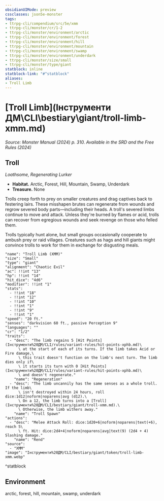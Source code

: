 ```yaml
---
obsidianUIMode: preview
cssclasses: json5e-monster
tags:
- ttrpg-cli/compendium/src/5e/xmm
- ttrpg-cli/monster/cr/1-2
- ttrpg-cli/monster/environment/arctic
- ttrpg-cli/monster/environment/forest
- ttrpg-cli/monster/environment/hill
- ttrpg-cli/monster/environment/mountain
- ttrpg-cli/monster/environment/swamp
- ttrpg-cli/monster/environment/underdark
- ttrpg-cli/monster/size/small
- ttrpg-cli/monster/type/giant
statblock: inline
statblock-link: "#^statblock"
aliases:
- Troll Limb
---
```

# [Troll Limb](Інструменти ДМ\CLI\bestiary\giant/troll-limb-xmm.md)
*Source: Monster Manual (2024) p. 310. Available in the <span title='Systems Reference Document (5.2)'>SRD</span> and the Free Rules (2024)*  

## Troll

*Loathsome, Regenerating Lurker*

- **Habitat.** Arctic, Forest, Hill, Mountain, Swamp, Underdark  
- **Treasure.** None  

Trolls creep forth to prey on smaller creatures and drag captives back to festering lairs. These misshapen brutes can regenerate from wounds and regrow severed body parts—including their heads. A troll's severed limbs continue to move and attack. Unless they're burned by flames or acid, trolls can recover from egregious wounds and seek revenge on those who felled them.

Trolls typically hunt alone, but small groups occasionally cooperate to ambush prey or raid villages. Creatures such as hags and hill giants might convince trolls to work for them in exchange for disgusting meals.

```statblock
"name": "Troll Limb (XMM)"
"size": "Small"
"type": "giant"
"alignment": "Chaotic Evil"
"ac": !!int "13"
"hp": !!int "14"
"hit_dice": "4d6"
"modifier": !!int "1"
"stats":
  - !!int "18"
  - !!int "12"
  - !!int "10"
  - !!int "1"
  - !!int "9"
  - !!int "1"
"speed": "20 ft."
"senses": "darkvision 60 ft., passive Perception 9"
"languages": ""
"cr": "1/2"
"traits":
  - "desc": "The limb regains 5 [Hit Points](Інструменти%20ДМ/CLI/rules/variant-rules/hit-points-xphb.md)\
      \ at the start of each of its turns. If the limb takes Acid or Fire damage,\
      \ this trait doesn't function on the limb's next turn. The limb dies only if\
      \ it starts its turn with 0 [Hit Points](Інструменти%20ДМ/CLI/rules/variant-rules/hit-points-xphb.md)\
      \ and doesn't regenerate."
    "name": "Regeneration"
  - "desc": "The limb uncannily has the same senses as a whole troll. If the limb\
      \ isn't destroyed within 24 hours, roll dice:1d12|noform|noparens|avg (d12).\
      \ On a 12, the limb turns into a [Troll](Інструменти%20ДМ/CLI/bestiary/giant/troll-xmm.md).\
      \ Otherwise, the limb withers away."
    "name": "Troll Spawn"
"actions":
  - "desc": "Melee Attack Roll: dice:1d20+6|noform|noparens|text(+6), reach 5\
      \ ft. Hit: dice:2d4+4|noform|noparens|avg|text(9) (2d4 + 4) Slashing damage."
    "name": "Rend"
"source":
  - "XMM"
"image": "Інструменти%20ДМ/CLI/bestiary/giant/token/troll-limb-xmm.webp"
```
^statblock

## Environment

arctic, forest, hill, mountain, swamp, underdark